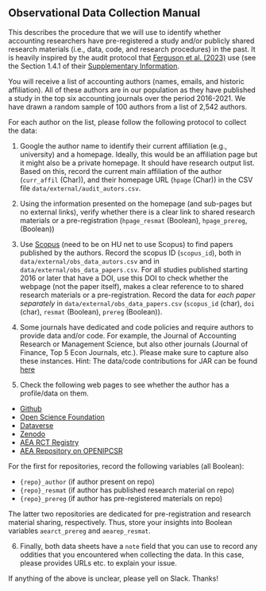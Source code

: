 ## Observational Data Collection Manual

This describes the procedure that we will use to identify whether accounting researchers have pre-registered a study and/or publicly shared research materials (i.e., data, code, and research procedures) in the past. It is heavily inspired by the audit protocol that [Ferguson et al. (2023)](https://doi.org/10.1038/s41467-023-41111-1) use (see the Section 1.4.1 of their [Supplementary Information](https://static-content.springer.com/esm/art%3A10.1038%2Fs41467-023-41111-1/MediaObjects/41467_2023_41111_MOESM1_ESM.pdf).

You will receive a list of accounting authors (names, emails, and historic affiliation). All of these authors are in our population as they have published a study in the top six accounting journals over the period 2016-2021. We have drawn a random sample of 100 authors from a list of 2,542 authors.

For each author on the list, please follow the following protocol to collect the data:

1. Google the author name to identify their current affiliation (e.g., university) and a homepage. Ideally, this would be an affiliation page but it might also be a private homepage. It should have research output list. Based on this, record the current main affiliation of the author (`curr_affil` (Char)), and their homepage URL (`hpage` (Char)) in the CSV file `data/external/audit_autors.csv`.

2. Using the information presented on the homepage (and sub-pages but no external links), verify whether there is a clear link to shared research materials or a pre-registration (`hpage_resmat` (Boolean), `hpage_prereg`, (Boolean))

3. Use [Scopus](https://www.scopus.com) (need to be on HU net to use Scopus) to find papers published by the authors. Record the scopus ID (`scopus_id`), both in `data/external/obs_data_autors.csv` and in `data/external/obs_data_papers.csv`. For all studies published starting 2016 or later that have a DOI, use this DOI to check whether the webpage (not the paper itself), makes a clear reference to to shared research materials or a pre-registration. Record the data for *each paper separately* in `data/external/obs_data_papers.csv` (`scopus_id` (char), `doi` (char), `resmat` (Boolean), `prereg` (Boolean)).

4. Some journals have dedicated and code policies and require authors to provide data and/or code. For example, the Journal of Accounting Research or Management Science, but also other journals (Journal of Finance, Top 5 Econ Journals, etc.). Please make sure to capture also these instances. Hint: The data/code contributions for JAR can be found [here](https://www.chicagobooth.edu/research/chookaszian/journal-of-accounting-research/online-supplements-and-datasheets)

5. Check the following web pages to see whether the author has a profile/data on them.

- [Github](https://github.com)
- [Open Science Foundation](https://osf.io)
- [Dataverse](https://dataverse.harvard.edu)
- [Zenodo](https://zenodo.org) 
- [AEA RCT Registry](https://www.socialscienceregistry.org)
- [AEA Repository on OPENIPCSR](https://www.openicpsr.org/openicpsr/search/aea/studies)

For the first for repositories, record the following variables (all Boolean):

- `{repo}_author` (if author present on repo)
- `{repo}_resmat` (if author has published research material on repo)
- `{repo}_prereg` (if author has pre-registered materials on repo)

The latter two repositories are dedicated for pre-registration and research material sharing, respectively. Thus, store your insights into Boolean variables `aearct_prereg` and `aearep_resmat`.

6. Finally, both data sheets have a `note` field that you can use to record any oddities that you encountered when collecting the data. In this case, please provides URLs etc. to explain your issue. 

If anything of the above is unclear, please yell on Slack. Thanks!
